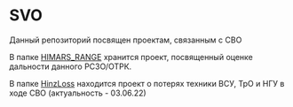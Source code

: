 # SVO
Данный репозиторий посвящен проектам, связанным с СВО

В папке [HIMARS_RANGE](https://github.com/MelnikDM/SVO/tree/main/HIMARS_RANGE) хранится проект, посвященный оценке дальности данного РСЗО/ОТРК.

В папке [HinzLoss](https://github.com/MelnikDM/SVO/tree/main/HinzLoss) находится проект о потерях техники ВСУ, ТрО и НГУ в ходе СВО (актуальность - 03.06.22)

